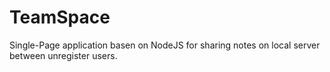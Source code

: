 # TeamSpace
Single-Page application basen on NodeJS for sharing notes on local server between unregister users. 

